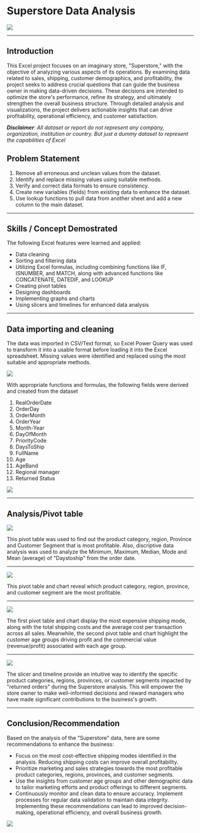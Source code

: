 # Superstore Data Analysis
![](Superstore_dashboard.JPG)
___

## Introduction
This Excel project focuses on an imaginary store, "Superstore," with the objective of analyzing various aspects of its operations. By examining data related to sales, shipping, customer demographics, and profitability, the project seeks to address crucial questions that can guide the business owner in making data-driven decisions. These decisions are intended to optimize the store's performance, refine its strategy, and ultimately strengthen the overall business structure. Through detailed analysis and visualizations, the project delivers actionable insights that can drive profitability, operational efficiency, and customer satisfaction.

**_Disclaimer_**: _All dataset or report do not represent any company, organization, institution or country. But just a dummy dataset to represent the capabilities of Excel_

## Problem Statement
1. Remove all erroneous and unclean values from the dataset.
2. Identify and replace missing values using suitable methods.
3. Verify and correct data formats to ensure consistency.
4. Create new variables (fields) from existing data to enhance the dataset.
5. Use lookup functions to pull data from another sheet and add a new column to the main dataset.
___

## Skills / Concept Demostrated
The following Excel features were learned and applied:
- Data cleaning
- Sorting and filtering data
- Utilizing Excel formulas, including combining functions like IF, ISNUMBER, and MATCH, along with advanced functions like CONCATENATE, DATEDIF, and LOOKUP
- Creating pivot tables
- Designing dashboards
- Implementing graphs and charts
- Using slicers and timelines for enhanced data analysis
___

## Data importing and cleaning
The data was imported in CSV/Text format, so Excel Power Query was used to transform it into a usable format before loading it into the Excel spreadsheet. Missing values were identified and replaced using the most suitable and appropriate methods.

![](CSV_imported_dataset.JPG)

With appropriate functions and formulas, the following fields were derived and created from the dataset
1.	RealOrderDate
2.	OrderDay
3.	OrderMonth
4.	 OrderYear 
5.	Month-Year 
6.	DayOfMonth 
7.	PriorityCode
8.	DaysToShip
9.	FullName
10.	Age
11.	AgeBand
12.	Regional manager
13.	Returned Status

![](Cleaned_dataset.JPG)
___


## Analysis/Pivot table
![](Dayofship.JPG)

This pivot table was used to find out the product category, region, Province and Customer Segment that is most profitable. Also, discriptive data analysis was used to analyze the Minimum, Maximum, Median, Mode and Mean (average) of "Daystoship" from the order date.
___

![](Profit_customer.JPG)

This pivot table and chart reveal which product category, region, province, and customer segment are the most profitable.
___

![](Shipping_cost.JPG)

The first pivot table and chart display the most expensive shipping mode, along with the total shipping costs and the average cost per transaction across all sales. Meanwhile, the second pivot table and chart highlight the customer age groups driving profit and the commercial value (revenue/profit) associated with each age group.
___

![](Slicer_effect.JPG)

The slicer and timeline provide an intuitive way to identify the specific product categories, regions, provinces, or customer segments impacted by "returned orders" during the Superstore analysis.  This will empower the store owner to make well-informed decisions and reward managers who have made significant contributions to the business's growth.
___
## Conclusion/Recommendation
Based on the analysis of the "Superstore" data, here are some recommendations to enhance the business:

- Focus on the most cost-effective shipping modes identified in the analysis. Reducing shipping costs can improve overall profitability.
- Prioritize marketing and sales strategies towards the most profitable product categories, regions, provinces, and customer segments.
- Use the insights from customer age groups and other demographic data to tailor marketing efforts and product offerings to different segments.
- Continuously monitor and clean data to ensure accuracy. Implement processes for regular data validation to maintain data integrity.
Implementing these recommendations can lead to improved decision-making, operational efficiency, and overall business growth.

![](Thank_you.jpg)
